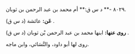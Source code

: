 ٨٠٢٩ -** د س ق:** أم محمد بن عبد الرحمن بن ثوبان.

**عَن:** عائشة (د س ق) .

**روى عنها:** ابنها محمد بن عبد الرحمن بْن ثوبان (د س ق) .

روى لها أبو داود، والنَّسَائي، وابن ماجه.